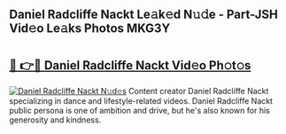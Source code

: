 ## Daniel Radcliffe Nackt Le𝚊k𝚎d N𝚞𝚍e - Part-JSH Vid𝚎o Le𝚊ks Photos MKG3Y

# <h2><a href="http://fb6n1f2.evod.top/?m=Daniel+Radcliffe+Nackt">🔗 👉🔴 Daniel Radcliffe Nackt Vid𝚎o Ph𝚘t𝚘s</a></h2>

[![Daniel Radcliffe Nackt N𝚞d𝚎s](https://i.imgur.com/8V9OHl7.gif)](http://fb6n1f2.evod.top/?m=Daniel+Radcliffe+Nackt)
Content creator Daniel Radcliffe Nackt specializing in dance and lifestyle-related videos. Daniel Radcliffe Nackt public persona is one of ambition and drive, but he's also known for his generosity and kindness. 
